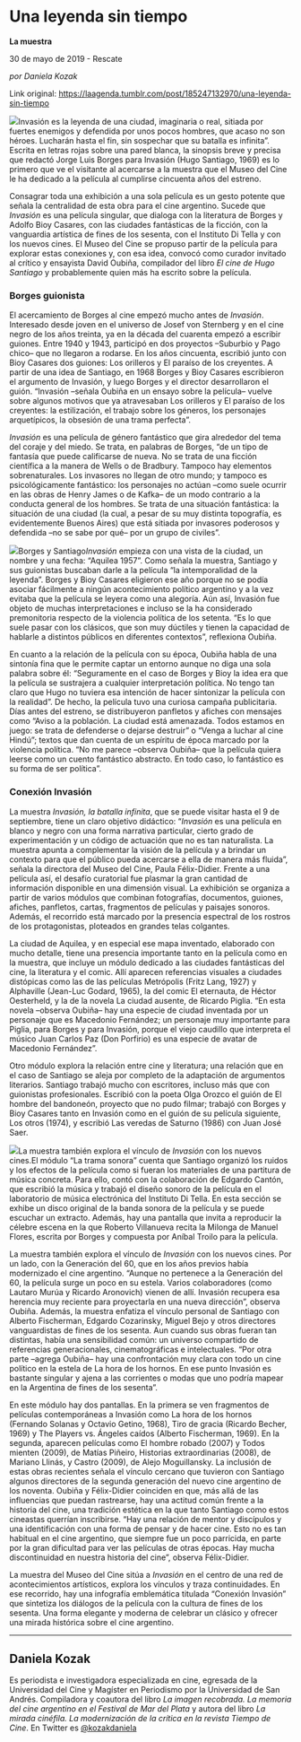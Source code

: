 # Una leyenda sin tiempo

**La muestra**

30 de mayo de 2019 - Rescate

_por Daniela Kozak_

Link original: https://laagenda.tumblr.com/post/185247132970/una-leyenda-sin-tiempo

![](https://64.media.tumblr.com/ea8896f4048b8004db7442af653e2847/55bcd7f4eafcc3bc-f1/s500x750/94a4f7446f73e2252c6c4d251292505b62ba61d6.jpg)Invasión es la leyenda de una ciudad, imaginaria o real, sitiada por fuertes enemigos y defendida por unos pocos hombres, que acaso no son héroes. Lucharán hasta el fin, sin sospechar que su batalla es infinita”. Escrita en letras rojas sobre una pared blanca, la sinopsis breve y precisa que redactó Jorge Luis Borges para Invasión (Hugo Santiago, 1969) es lo primero que ve el visitante al acercarse a la muestra que el Museo del Cine le ha dedicado a la película al cumplirse cincuenta años del estreno.


Consagrar toda una exhibición a una sola película es un gesto potente que señala la centralidad de esta obra para el cine argentino. Sucede que *Invasión* es una película singular, que dialoga con la literatura de Borges y Adolfo Bioy Casares, con las ciudades fantásticas de la ficción, con la vanguardia artística de fines de los sesenta, con el Instituto Di Tella y con los nuevos cines. El Museo del Cine se propuso partir de la película para explorar estas conexiones y, con esa idea, convocó como curador invitado al crítico y ensayista David Oubiña, compilador del libro *El cine de Hugo Santiago* y probablemente quien más ha escrito sobre la película.


### Borges guionista

El acercamiento de Borges al cine empezó mucho antes de *Invasión*. Interesado desde joven en el universo de Josef von Sternberg y en el cine negro de los años treinta, ya en la década del cuarenta empezó a escribir guiones. Entre 1940 y 1943, participó en dos proyectos –Suburbio y Pago chico– que no llegaron a rodarse. En los años cincuenta, escribió junto con Bioy Casares dos guiones: Los orilleros y El paraíso de los creyentes. A partir de una idea de Santiago, en 1968 Borges y Bioy Casares escribieron el argumento de Invasión, y luego Borges y el director desarrollaron el guión. “Invasión –señala Oubiña en un ensayo sobre la película– vuelve sobre algunos motivos que ya atravesaban Los orilleros y El paraíso de los creyentes: la estilización, el trabajo sobre los géneros, los personajes arquetípicos, la obsesión de una trama perfecta”. 


*Invasión* es una película de género fantástico que gira alrededor del tema del coraje y del miedo. Se trata, en palabras de Borges, “de un tipo de fantasía que puede calificarse de nueva. No se trata de una ficción científica a la manera de Wells o de Bradbury. Tampoco hay elementos sobrenaturales. Los invasores no llegan de otro mundo; y tampoco es psicológicamente fantástico: los personajes no actúan –como suele ocurrir en las obras de Henry James o de Kafka– de un modo contrario a la conducta general de los hombres. Se trata de una situación fantástica: la situación de una ciudad (la cual, a pesar de su muy distinta topografía, es evidentemente Buenos Aires) que está sitiada por invasores poderosos y defendida –no se sabe por qué– por un grupo de civiles”. 


![](https://64.media.tumblr.com/ea8896f4048b8004db7442af653e2847/55bcd7f4eafcc3bc-f1/s500x750/94a4f7446f73e2252c6c4d251292505b62ba61d6.jpg)Borges y Santiago*Invasión* empieza con una vista de la ciudad, un nombre y una fecha: “Aquilea 1957”. Como señala la muestra, Santiago y sus guionistas buscaban darle a la película “la intemporalidad de la leyenda”. Borges y Bioy Casares eligieron ese año porque no se podía asociar fácilmente a ningún acontecimiento político argentino y a la vez evitaba que la película se leyera como una alegoría. Aún así, Invasión fue objeto de muchas interpretaciones e incluso se la ha considerado premonitoria respecto de la violencia política de los setenta. “Es lo que suele pasar con los clásicos, que son muy dúctiles y tienen la capacidad de hablarle a distintos públicos en diferentes contextos”, reflexiona Oubiña. 


En cuanto a la relación de la película con su época, Oubiña habla de una sintonía fina que le permite captar un entorno aunque no diga una sola palabra sobre él: “Seguramente en el caso de Borges y Bioy la idea era que la película se sustrajera a cualquier interpretación política. No tengo tan claro que Hugo no tuviera esa intención de hacer sintonizar la película con la realidad”. De hecho, la película tuvo una curiosa campaña publicitaria. Días antes del estreno, se distribuyeron panfletos y afiches con mensajes como “Aviso a la población. La ciudad está amenazada. Todos estamos en juego: se trata de defenderse o dejarse destruir” o “Venga a luchar al cine Hindú”; textos que dan cuenta de un espíritu de época marcado por la violencia política. “No me parece –observa Oubiña– que la película quiera leerse como un cuento fantástico abstracto. En todo caso, lo fantástico es su forma de ser política”. 


### Conexión Invasión

La muestra *Invasión, la batalla infinita*, que se puede visitar hasta el 9 de septiembre, tiene un claro objetivo didáctico: “*Invasión* es una película en blanco y negro con una forma narrativa particular, cierto grado de experimentación y un código de actuación que no es tan naturalista. La muestra apunta a complementar la visión de la película y a brindar un contexto para que el público pueda acercarse a ella de manera más fluida”, señala la directora del Museo del Cine, Paula Félix-Didier. Frente a una película así, el desafío curatorial fue plasmar la gran cantidad de información disponible en una dimensión visual. La exhibición se organiza a partir de varios módulos que combinan fotografías, documentos, guiones, afiches, panfletos, cartas, fragmentos de películas y paisajes sonoros. Además, el recorrido está marcado por la presencia espectral de los rostros de los protagonistas, ploteados en grandes telas colgantes.


La ciudad de Aquilea, y en especial ese mapa inventado, elaborado con mucho detalle, tiene una presencia importante tanto en la película como en la muestra, que incluye un módulo dedicado a las ciudades fantásticas del cine, la literatura y el comic. Allí aparecen referencias visuales a ciudades distópicas como las de las películas Metrópolis (Fritz Lang, 1927) y Alphaville (Jean-Luc Godard, 1965), la del comic El eternauta, de Héctor Oesterheld, y la de la novela La ciudad ausente, de Ricardo Piglia. “En esta novela –observa Oubiña– hay una especie de ciudad inventada por un personaje que es Macedonio Fernández; un personaje muy importante para Piglia, para Borges y para Invasión, porque el viejo caudillo que interpreta el músico Juan Carlos Paz (Don Porfirio) es una especie de avatar de Macedonio Fernández”.


Otro módulo explora la relación entre cine y literatura; una relación que en el caso de Santiago se aleja por completo de la adaptación de argumentos literarios. Santiago trabajó mucho con escritores, incluso más que con guionistas profesionales. Escribió con la poeta Olga Orozco el guión de El hombre del bandoneón, proyecto que no pudo filmar; trabajó con Borges y Bioy Casares tanto en Invasión como en el guión de su película siguiente, Los otros (1974), y escribió Las veredas de Saturno (1986) con Juan José Saer.
 

![](https://64.media.tumblr.com/f669a6b8d2ce4cb814e34d0b08e02bda/55bcd7f4eafcc3bc-e6/s500x750/34557fad8cfe656069341e5101537d2b070fd96c.jpg)La muestra también explora el vínculo de *Invasión* con los nuevos cines.El módulo “La trama sonora” cuenta que Santiago organizó los ruidos y los efectos de la película como si fueran los materiales de una partitura de música concreta. Para ello, contó con la colaboración de Edgardo Cantón, que escribió la música y trabajó el diseño sonoro de la película en el laboratorio de música electrónica del Instituto Di Tella. En esta sección se exhibe un disco original de la banda sonora de la película y se puede escuchar un extracto. Además, hay una pantalla que invita a reproducir la célebre escena en la que Roberto Villanueva recita la Milonga de Manuel Flores, escrita por Borges y compuesta por Aníbal Troilo para la película. 
 

La muestra también explora el vínculo de *Invasión* con los nuevos cines. Por un lado, con la Generación del 60, que en los años previos había modernizado el cine argentino. “Aunque no pertenece a la Generación del 60, la película surge un poco en su estela. Varios colaboradores (como Lautaro Murúa y Ricardo Aronovich) vienen de allí. Invasión recupera esa herencia muy reciente para proyectarla en una nueva dirección”, observa Oubiña. Además, la muestra enfatiza el vínculo personal de Santiago con Alberto Fischerman, Edgardo Cozarinsky, Miguel Bejo y otros directores vanguardistas de fines de los sesenta. Aun cuando sus obras fueran tan distintas, había una sensibilidad común: un universo compartido de referencias generacionales, cinematográficas e intelectuales. “Por otra parte –agrega Oubiña– hay una confrontación muy clara con todo un cine político en la estela de La hora de los hornos. En ese punto Invasión es bastante singular y ajena a las corrientes o modas que uno podría mapear en la Argentina de fines de los sesenta”. 


En este módulo hay dos pantallas. En la primera se ven fragmentos de películas contemporáneas a Invasión como La hora de los hornos (Fernando Solanas y Octavio Getino, 1968), Tiro de gracia (Ricardo Becher, 1969) y The Players vs. Ángeles caídos (Alberto Fischerman, 1969). En la segunda, aparecen películas como El hombre robado (2007) y Todos mienten (2009), de Matías Piñeiro, Historias extraordinarias (2008), de Mariano Llinás, y Castro (2009), de Alejo Moguillansky. La inclusión de estas obras recientes señala el vínculo cercano que tuvieron con Santiago algunos directores de la segunda generación del nuevo cine argentino de los noventa. Oubiña y Félix-Didier coinciden en que, más allá de las influencias que puedan rastrearse, hay una actitud común frente a la historia del cine, una tradición estética en la que tanto Santiago como estos cineastas querrían inscribirse. “Hay una relación de mentor y discípulos y una identificación con una forma de pensar y de hacer cine. Esto no es tan habitual en el cine argentino, que siempre fue un poco parricida, en parte por la gran dificultad para ver las películas de otras épocas. Hay mucha discontinuidad en nuestra historia del cine”, observa Félix-Didier.


La muestra del Museo del Cine sitúa a *Invasión* en el centro de una red de acontecimientos artísticos, explora los vínculos y traza continuidades. En ese recorrido, hay una infografía emblemática titulada “Conexión Invasión” que sintetiza los diálogos de la película con la cultura de fines de los sesenta. Una forma elegante y moderna de celebrar un clásico y ofrecer una mirada histórica sobre el cine argentino.


  




---

Daniela Kozak
-------------

 Es periodista e investigadora especializada en cine, egresada de la Universidad del Cine y Magíster en Periodismo por la Universidad de San Andrés. Compiladora y coautora del libro *La imagen recobrada. La memoria del cine argentino en el Festival de Mar del Plata* y autora del libro *La mirada cinéfila. La modernización de la crítica en la revista Tiempo de Cine*. En Twitter es [@kozakdaniela](https://twitter.com/kozakdaniela) 


